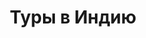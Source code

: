 ---
title: Туры в Индию
published: true
layout: news
category: news
image: /images/tours/india.jpg
---